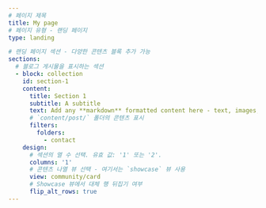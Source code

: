 ```yaml
---
# 페이지 제목
title: My page
# 페이지 유형 - 랜딩 페이지
type: landing

# 랜딩 페이지 섹션 - 다양한 콘텐츠 블록 추가 가능
sections:
  # 블로그 게시물을 표시하는 섹션
  - block: collection
    id: section-1
    content:
      title: Section 1
      subtitle: A subtitle
      text: Add any **markdown** formatted content here - text, images, videos, galleries - and even HTML code!
      # `content/post/` 폴더의 콘텐츠 표시
      filters:
        folders:
          - contact
    design:
      # 섹션의 열 수 선택. 유효 값: '1' 또는 '2'.
      columns: '1'
      # 콘텐츠 나열 뷰 선택 - 여기서는 `showcase` 뷰 사용
      view: community/card
      # Showcase 뷰에서 대체 행 뒤집기 여부
      flip_alt_rows: true
---
```

